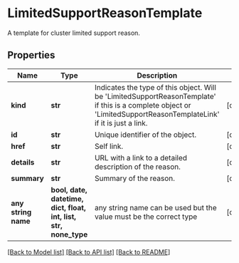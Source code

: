 # LimitedSupportReasonTemplate

A template for cluster limited support reason.

## Properties
Name | Type | Description | Notes
------------ | ------------- | ------------- | -------------
**kind** | **str** | Indicates the type of this object. Will be &#39;LimitedSupportReasonTemplate&#39; if this is a complete object or &#39;LimitedSupportReasonTemplateLink&#39; if it is just a link. | [optional]
**id** | **str** | Unique identifier of the object. | [optional]
**href** | **str** | Self link. | [optional]
**details** | **str** | URL with a link to a detailed description of the reason. | [optional]
**summary** | **str** | Summary of the reason. | [optional]
**any string name** | **bool, date, datetime, dict, float, int, list, str, none_type** | any string name can be used but the value must be the correct type | [optional]

[[Back to Model list]](../README.md#documentation-for-models) [[Back to API list]](../README.md#documentation-for-api-endpoints) [[Back to README]](../README.md)

